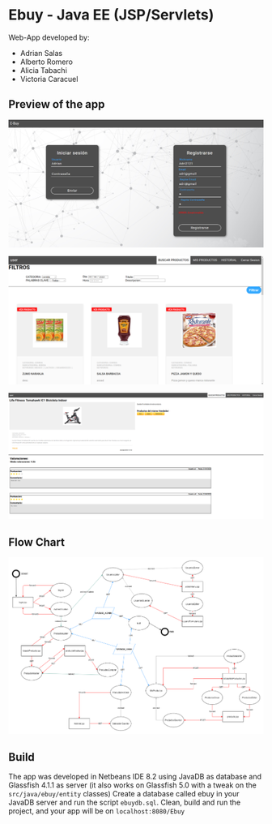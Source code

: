 # Ebuy - Java EE (JSP/Servlets)
Web-App developed by:
* Adrian Salas
* Alberto Romero
* Alicia Tabachi
* Victoria Caracuel

## Preview of the app
![login.PNG](readme_resources/login.PNG)


![productos.PNG](readme_resources/productos.PNG)


![producto.PNG](readme_resources/producto.PNG)


## Flow Chart
![flujoEBUY.png](readme_resources/flujoEBUY.png)

## Build

The app was developed in Netbeans IDE 8.2 using JavaDB as database and Glassfish 4.1.1 as server (it also works on Glassfish 5.0 with a tweak on the `src/java/ebuy/entity` classes)
Create a database called ebuy in your JavaDB server and run the script `ebuydb.sql`.
Clean, build and run the project, and your app will be on `localhost:8080/Ebuy`
